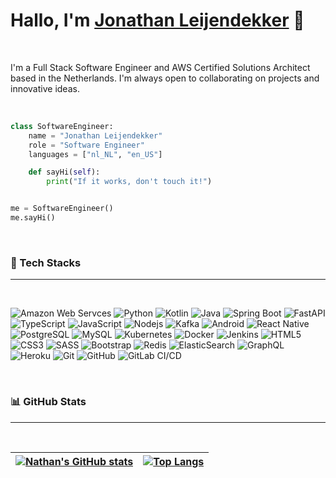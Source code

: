 # Hallo, I'm [Jonathan Leijendekker](https://linkedin.com/in/jonathan-leijendekker) 👋

<br />

I'm a Full Stack Software Engineer and AWS Certified Solutions Architect based in the Netherlands. I'm always open to collaborating on projects and innovative ideas.

<br />

```python
class SoftwareEngineer:
    name = "Jonathan Leijendekker"
    role = "Software Engineer"
    languages = ["nl_NL", "en_US"]

    def sayHi(self):
        print("If it works, don't touch it!")


me = SoftwareEngineer()
me.sayHi()
```

<br/>

### 🔨 Tech Stacks

---

<br/>

![Amazon Web Servces](https://img.shields.io/badge/Amazon%20Web%20Services-black?style=flat&logo=amazon-aws)
![Python](https://img.shields.io/badge/-Python-black?style=flat&logo=Python)
![Kotlin](https://img.shields.io/badge/Kotlin-black?style=flat&logo=kotlin)
![Java](https://img.shields.io/badge/-Java-black?style=flat&logo=java)
![Spring Boot](https://img.shields.io/badge/-Spring%20Boot-black?style=flat&logo=springboot)
![FastAPI](https://img.shields.io/badge/-FastAPI-black?style=flat&logo=fastapi)
![TypeScript](https://img.shields.io/badge/-TypeScript-black?style=flat&logo=typescript)
![JavaScript](https://img.shields.io/badge/-JavaScript-black?style=flat&logo=javascript)
![Nodejs](https://img.shields.io/badge/-Nodejs-black?style=flat&logo=Node.js)
![Kafka](https://img.shields.io/badge/Kafka-black?style=flat&logo=apache-kafka)
![Android](https://img.shields.io/badge/Android-black?style=flat&logo=android)
![React Native](https://img.shields.io/badge/React%20Native-black?style=flat&logo=react)
![PostgreSQL](https://img.shields.io/badge/-PostgreSQL-black?style=flat&logo=postgresql)
![MySQL](https://img.shields.io/badge/-MySQL-black?style=flat&logo=mysql)
![Kubernetes](https://img.shields.io/badge/Kubernetes-black?style=flat&logo=kubernetes)
![Docker](https://img.shields.io/badge/-Docker-black?style=flat&logo=docker)
![Jenkins](https://img.shields.io/badge/Jenkins-black?style=flat&logo=jenkins)
![HTML5](https://img.shields.io/badge/-HTML5-black?style=flat&logo=html5&logoColor=white)
![CSS3](https://img.shields.io/badge/-CSS3-black?style=flat&logo=css3)
![SASS](https://img.shields.io/badge/-SASS-black?style=flat&logo=sass)
![Bootstrap](https://img.shields.io/badge/-Bootstrap-black?style=flat&logo=bootstrap)
![Redis](https://img.shields.io/badge/-Redis-black?style=flat&logo=Redis)
![ElasticSearch](https://img.shields.io/badge/-ElasticSearch-black?style=flat&logo=elasticsearch)
![GraphQL](https://img.shields.io/badge/-GraphQL-black?style=flat&logo=graphql)
![Heroku](https://img.shields.io/badge/-Heroku-black?style=flat&logo=heroku)
![Git](https://img.shields.io/badge/-Git-black?style=flat&logo=git)
![GitHub](https://img.shields.io/badge/-GitHub-black?style=flat&logo=github)
![GitLab CI/CD](https://img.shields.io/badge/-GitLab%20CI%2fCD-black?style=flat&logo=gitlab)

<br/>

### 📊 GitHub Stats

---

<br/>

| [![Nathan's GitHub stats](https://github-readme-stats.vercel.app/api?username=leijendary&theme=tokyonight&layout=compact&show_icons=true&hide_border=true&bg_color=00000000)](https://github.com/leijendary/github-readme-stats) | [![Top Langs](https://github-readme-stats.vercel.app/api/top-langs/?username=leijendary&layout=compact&theme=tokyonight&hide_border=true&bg_color=00000000)](https://github.com/leijendary/github-readme-stats) |
| - | - |

